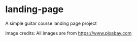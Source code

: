 # landing-page
A simple guitar course landing page project

Image credits: All images are from https://www.pixabay.com


